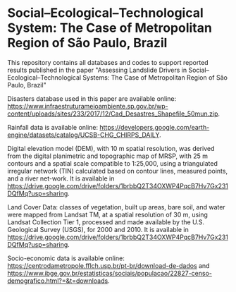 # Social–Ecological–Technological System: The Case of Metropolitan Region of São Paulo, Brazil
This repository contains all databases and codes to support reported results published in the paper "Assessing Landslide Drivers in 
Social–Ecological–Technological Systems: The Case of Metropolitan Region of São Paulo, Brazil"

Disasters database used in this paper are available online: https://www.infraestruturameioambiente.sp.gov.br/wp-content/uploads/sites/233/2017/12/Cad_Desastres_Shapefile_50mun.zip. 

Rainfall data is available online: https://developers.google.com/earth-engine/datasets/catalog/UCSB-CHG_CHIRPS_DAILY. 

Digital elevation model (DEM), with 10 m spatial resolution, was derived from the digital planimetric and topographic map of MRSP, with 25 m contours and a spatial scale compatible to 1:25,000, using a triangulated irregular network (TIN) calculated based on contour lines, measured points, and a river net-work. It is available in https://drive.google.com/drive/folders/1brbbQ2T34OXWP4PqcB7Hv7Gx231DQfMq?usp=sharing.

Land Cover Data: classes of vegetation, built up areas, bare soil, and water were mapped from Landsat TM, at a spatial resolution of 30 m, using Landsat Collection Tier 1, processed and made available by the U.S. Geological Survey (USGS), for 2000 and 2010. It is available in https://drive.google.com/drive/folders/1brbbQ2T34OXWP4PqcB7Hv7Gx231DQfMq?usp=sharing.

Socio-economic data is available online: https://centrodametropole.fflch.usp.br/pt-br/download-de-dados and https://www.ibge.gov.br/estatisticas/sociais/populacao/22827-censo-demografico.html?=&t=downloads. 
